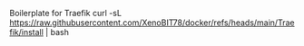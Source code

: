 Boilerplate for Traefik
curl -sL https://raw.githubusercontent.com/XenoBIT78/docker/refs/heads/main/Traefik/install | bash
